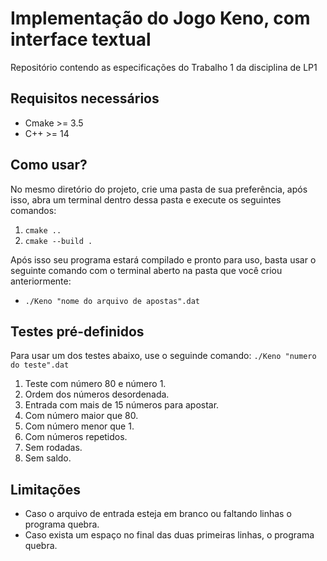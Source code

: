# Implementação do Jogo Keno, com interface textual
 Repositório contendo as especificações do Trabalho 1 da disciplina de LP1

## Requisitos necessários
- Cmake >= 3.5
- C++ >= 14

## Como usar?

No mesmo diretório do projeto, crie uma pasta de sua preferência, após isso, abra um terminal dentro dessa pasta e execute os seguintes comandos:

1. `cmake ..`
2. `cmake --build .`

Após isso seu programa estará compilado e pronto para uso, basta usar o seguinte comando com o terminal aberto na pasta que você criou anteriormente:

- `./Keno "nome do arquivo de apostas".dat`

## Testes pré-definidos
Para usar um dos testes abaixo, use o seguinde comando:
`./Keno "numero do teste".dat`

1. Teste com número 80 e número 1.
2. Ordem dos números desordenada.
3. Entrada com mais de 15 números para apostar.
4. Com número maior que 80.
5. Com número menor que 1.
6. Com números repetidos.
7. Sem rodadas.
8. Sem saldo.

## Limitações

- Caso o arquivo de entrada esteja em branco ou faltando linhas o programa quebra.
- Caso exista um espaço no final das duas primeiras linhas, o programa quebra.
